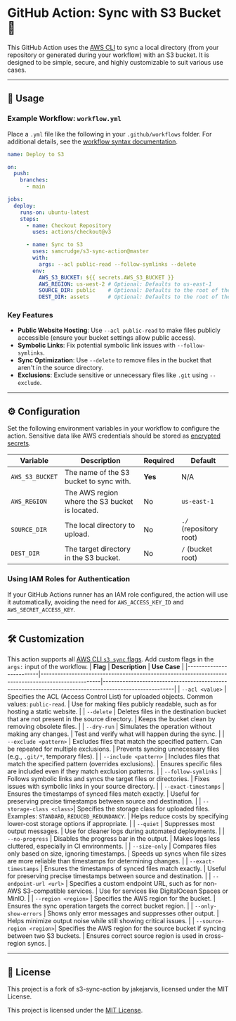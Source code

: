 
# GitHub Action: Sync with S3 Bucket 🔄

This GitHub Action uses the [AWS CLI](https://docs.aws.amazon.com/cli/index.html) to sync a local directory (from your repository or generated during your workflow) with an S3 bucket. It is designed to be simple, secure, and highly customizable to suit various use cases.

---

## 🚀 Usage

### Example Workflow: `workflow.yml`

Place a `.yml` file like the following in your `.github/workflows` folder. For additional details, see the [workflow syntax documentation](https://help.github.com/en/articles/workflow-syntax-for-github-actions).

```yaml
name: Deploy to S3

on:
  push:
    branches:
      - main

jobs:
  deploy:
    runs-on: ubuntu-latest
    steps:
      - name: Checkout Repository
        uses: actions/checkout@v3

      - name: Sync to S3
        uses: samcrudge/s3-sync-action@master
        with:
          args: --acl public-read --follow-symlinks --delete
        env:
          AWS_S3_BUCKET: ${{ secrets.AWS_S3_BUCKET }}
          AWS_REGION: us-west-2 # Optional: Defaults to us-east-1
          SOURCE_DIR: public    # Optional: Defaults to the root of the repository
          DEST_DIR: assets      # Optional: Defaults to the root of the S3 bucket
```

### Key Features
- **Public Website Hosting**: Use `--acl public-read` to make files publicly accessible (ensure your bucket settings allow public access).
- **Symbolic Links**: Fix potential symbolic link issues with `--follow-symlinks`.
- **Sync Optimization**: Use `--delete` to remove files in the bucket that aren't in the source directory.
- **Exclusions**: Exclude sensitive or unnecessary files like `.git` using `--exclude`.

---

## ⚙️ Configuration

Set the following environment variables in your workflow to configure the action. Sensitive data like AWS credentials should be stored as [encrypted secrets](https://docs.github.com/en/actions/security-guides/encrypted-secrets).

| Variable                | Description                                                                                       | Required | Default         |
|-------------------------|---------------------------------------------------------------------------------------------------|----------|-----------------|
| `AWS_S3_BUCKET`         | The name of the S3 bucket to sync with.                                                          | **Yes**  | N/A             |
| `AWS_REGION`            | The AWS region where the S3 bucket is located.                                                   | No       | `us-east-1`     |
| `SOURCE_DIR`            | The local directory to upload.                                                                   | No       | `./` (repository root) |
| `DEST_DIR`              | The target directory in the S3 bucket.                                                           | No       | `/` (bucket root) |

### Using IAM Roles for Authentication
If your GitHub Actions runner has an IAM role configured, the action will use it automatically, avoiding the need for `AWS_ACCESS_KEY_ID` and `AWS_SECRET_ACCESS_KEY`.

---

## 🛠 Customization

This action supports all [AWS CLI `s3 sync` flags](https://docs.aws.amazon.com/cli/latest/reference/s3/sync.html). Add custom flags in the `args:` input of the workflow.
| **Flag**                | **Description**                                                                                   | **Use Case**                                                                                          |
|-------------------------|---------------------------------------------------------------------------------------------------|-------------------------------------------------------------------------------------------------------|
| `--acl <value>`         | Specifies the ACL (Access Control List) for uploaded objects. Common values: `public-read`.      | Use for making files publicly readable, such as for hosting a static website.                        |
| `--delete`              | Deletes files in the destination bucket that are not present in the source directory.            | Keeps the bucket clean by removing obsolete files.                                                   |
| `--dry-run`             | Simulates the operation without making any changes.                                              | Test and verify what will happen during the sync.                                                    |
| `--exclude <pattern>`   | Excludes files that match the specified pattern. Can be repeated for multiple exclusions.         | Prevents syncing unnecessary files (e.g., `.git/*`, temporary files).                                |
| `--include <pattern>`   | Includes files that match the specified pattern (overrides exclusions).                          | Ensures specific files are included even if they match exclusion patterns.                           |
| `--follow-symlinks`     | Follows symbolic links and syncs the target files or directories.                                 | Fixes issues with symbolic links in your source directory.                                           |
| `--exact-timestamps`    | Ensures the timestamps of synced files match exactly.                                            | Useful for preserving precise timestamps between source and destination.                             |
| `--storage-class <class>`| Specifies the storage class for uploaded files. Examples: `STANDARD`, `REDUCED_REDUNDANCY`.      | Helps reduce costs by specifying lower-cost storage options if appropriate.                          |
| `--quiet`               | Suppresses most output messages.                                                                 | Use for cleaner logs during automated deployments.                                                   |
| `--no-progress`         | Disables the progress bar in the output.                                                         | Makes logs less cluttered, especially in CI environments.                                            |
| `--size-only`           | Compares files only based on size, ignoring timestamps.                                          | Speeds up syncs when file sizes are more reliable than timestamps for determining changes.            |
| `--exact-timestamps`    | Ensures the timestamps of synced files match exactly.                                            | Useful for preserving precise timestamps between source and destination.                             |
| `--endpoint-url <url>`  | Specifies a custom endpoint URL, such as for non-AWS S3-compatible services.                     | Use for services like DigitalOcean Spaces or MinIO.                                                  |
| `--region <region>`     | Specifies the AWS region for the bucket.                                                         | Ensures the sync operation targets the correct bucket region.                                         |
| `--only-show-errors`    | Shows only error messages and suppresses other output.                                           | Helps minimize output noise while still showing critical issues.                                      |
| `--source-region <region>`| Specifies the AWS region for the source bucket if syncing between two S3 buckets.               | Ensures correct source region is used in cross-region syncs.                                          |


---

## 📜 License
This project is a fork of s3-sync-action by jakejarvis, licensed under the MIT License.

This project is licensed under the [MIT License](LICENSE.md).
